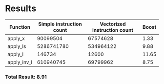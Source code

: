 # Results 
| Function      | Simple instruction count | Vectorized instruction count | Boost        |
| ------------- | ------------------------ | ---------------------------- |------------- |
| apply_x       | 90099504                 | 67574628                     | 1.33         |
| apply_ls      | 5286741780               | 534964122                    | 9.88         |
| apply_l       | 146734                   | 12600                        | 11.65        |
| apply_inv_l   | 610940745                | 69799962                     | 8.75         |

### Total Result: 8.91
